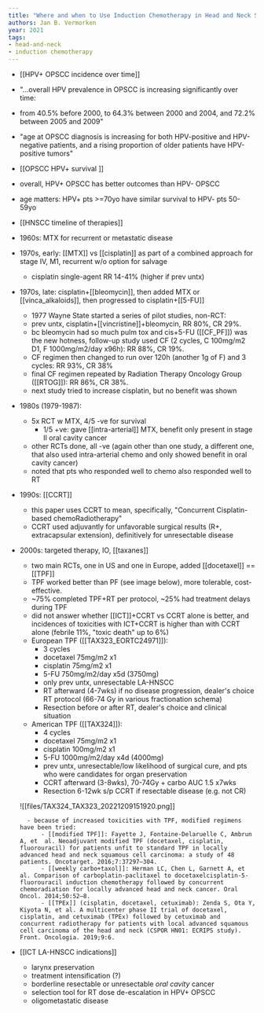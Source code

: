 ```yaml
---
title: "Where and when to Use Induction Chemotherapy in Head and Neck Squamous Cell Cancer"
authors: Jan B. Vermorken
year: 2021
tags:
- head-and-neck
- induction chemotherapy
---
```


- [[HPV+ OPSCC incidence over time]]
- "...overall HPV prevalence in OPSCC is increasing significantly over time: 
- from 40.5% before 2000, 
	to 64.3% between 2000 and 2004, 
	and 72.2% between 2005 and 2009"
- "age at OPSCC diagnosis is increasing for both HPV-positive and HPV-negative patients, and a rising proportion of older patients have HPV-positive tumors"

- [[OPSCC HPV+ survival ]]
- overall, HPV+ OPSCC has better outcomes than HPV- OPSCC
- age matters: HPV+ pts >=70yo have similar survival to HPV- pts 50-59yo

- [[HNSCC timeline of therapies]]
- 1960s: MTX for recurrent or metastatic disease
- 1970s, early: [[MTX]] vs [[cisplatin]] as part of a combined approach for stage IV, M1, recurrent w/o option for salvage
	- cisplatin single-agent RR 14-41% (higher if prev untx)
- 1970s, late: cisplatin+[[bleomycin]], then added MTX or [[vinca_alkaloids]], then progressed to cisplatin+[[5-FU]]
	- 1977 Wayne State started a series of pilot studies, non-RCT:
	- prev untx, cisplatin+[[vincristine]]+bleomycin, RR 80%, CR 29%. 
	- bc bleomycin had so much pulm tox and cis+5-FU ([[CF_PF]]) was the new hotness, follow-up study used CF (2 cycles, C 100mg/m2 D1, F 1000mg/m2/day x96h): RR 88%, CR 19%.
	- CF regimen then changed to run over 120h (another 1g of F) and 3 cycles: RR 93%, CR 38%
	- final CF regimen repeated by Radiation Therapy Oncology Group ([[RTOG]]): RR 86%, CR 38%.
	- next study tried to increase cisplatin, but no benefit was shown
- 1980s (1979-1987): 
	- 5x RCT w MTX, 4/5 -ve for survival
		- 1/5 +ve: gave [[intra-arterial]] MTX, benefit only present in stage II oral cavity cancer
	- other RCTs done, all -ve (again other than one study, a different one, that also used intra-arterial chemo and only showed benefit in oral cavity cancer)
	- noted that pts who responded well to chemo also responded well to RT
- 1990s: [[CCRT]]
	- this paper uses CCRT to mean, specifically, "Concurrent Cisplatin-based chemoRadiotherapy"
	- CCRT used adjuvantly for unfavorable surgical results (R+, extracapsular extension), definitively for unresectable disease
- 2000s: targeted therapy, IO, [[taxanes]]
	- two main RCTs, one in US and one in Europe, added [[docetaxel]] == [[TPF]]
	- TPF worked better than PF (see image below), more tolerable, cost-effective. 
	- ~75% completed TPF+RT per protocol, ~25% had treatment delays during TPF
	- did not answer whether [[ICT]]+CCRT vs CCRT alone is better, and incidences of toxicities with ICT+CCRT is higher than with CCRT alone (febrile 11%, "toxic death" up to 6%)
	- European TPF ([[TAX323_EORTC24971]]): 
		- 3 cycles
		- docetaxel 75mg/m2 x1
		- cisplatin 75mg/m2 x1
		- 5-FU 750mg/m2/day x5d (3750mg)
		- only prev untx, unresectable LA-HNSCC
		- RT afterward (4-7wks) if no disease progression, dealer's choice RT protocol (66-74 Gy in various fractionation schema)
		- Resection before or after RT, dealer's choice and clinical situation
	- American TPF ([[TAX324]]): 
		- 4 cycles
		- docetaxel 75mg/m2 x1
		- cisplatin 100mg/m2 x1
		- 5-FU 1000mg/m2/day x4d (4000mg)
		- prev untx, unresectable/low likelihood of surgical cure, and pts who were candidates for organ preservation
		- CCRT afterward (3-8wks), 70-74Gy + carbo AUC 1.5 x7wks
		- Resection 6-12wk s/p CCRT if resectable disease (e.g. not CR)

	![[files/TAX324_TAX323_20221209151920.png]]

		- because of increased toxicities with TPF, modified regimens have been tried:
			- [[modified TPF]]: Fayette J, Fontaine-Delaruelle C, Ambrun A, et  al. Neoadjuvant modified TPF (docetaxel, cisplatin, fluorouracil) for patients unfit to standard TPF in locally advanced head and neck squamous cell carcinoma: a study of 48 patients. Oncotarget. 2016;7:37297–304.
			- [[weekly carbo+taxol]]: Herman LC, Chen L, Garnett A, et  al. Comparison of carboplatin-paclitaxel to docetaxelcisplatin-5-fluorouracil induction chemotherapy followed by concurrent chemoradiation for locally advanced head and neck cancer. Oral Oncol. 2014;50:52–8.
			- [[TPEx]] (cisplatin, docetaxel, cetuximab): Zenda S, Ota Y, Kiyota N, et al. A multicenter phase II trial of docetaxel, cisplatin, and cetuximab (TPEx) followed by cetuximab and concurrent radiotherapy for patients with local advanced squamous cell carcinoma of the head and neck (CSPOR HN01: ECRIPS study). Front. Oncologia. 2019;9:6.

- [[ICT LA-HNSCC indications]]
	- larynx preservation
	- treatment intensification (?)
	- borderline resectable or unresectable *oral cavity* cancer
	- selection tool for RT dose de-escalation in HPV+ OPSCC
	- oligometastatic disease
	